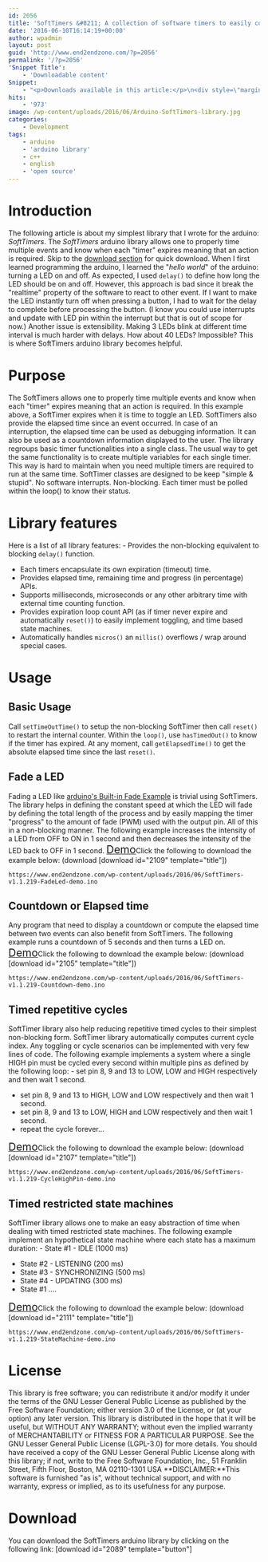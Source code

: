 ```yaml
---
id: 2056
title: 'SoftTimers &#8211; A collection of software timers to easily compute elapsed time since an event occurred'
date: '2016-06-10T16:14:19+00:00'
author: wpadmin
layout: post
guid: 'http://www.end2endzone.com/?p=2056'
permalink: '/?p=2056'
'Snippet Title':
    - 'Downloadable content'
Snippet:
    - "<p>Downloads available in this article:</p>\n<div style=\"margin-bottom: 18px\">\n<p class=\"nomarginbottom\">Library:</p>\n<ul class=\"fa-ul\">\n<li><a href=\"/download/2089/\"><i class=\"fa-li fa fa-download\" style=\"position: inherit;\"></i>[download id=\"2089\" template=\"title\"]</a></li>\n</ul>\n</div>\n<div style=\"margin-bottom: 18px\">\n<p class=\"nomarginbottom\">Examples:</p>\n<ul class=\"fa-ul\">\n<li><a href=\"/download/2109/\"><i class=\"fa-li fa fa-download\" style=\"position: inherit;\"></i>[download id=\"2109\" template=\"title\"]</a></li>\n<li><a href=\"/download/2105/\"><i class=\"fa-li fa fa-download\" style=\"position: inherit;\"></i>[download id=\"2105\" template=\"title\"]</a></li>\n<li><a href=\"/download/2107/\"><i class=\"fa-li fa fa-download\" style=\"position: inherit;\"></i>[download id=\"2107\" template=\"title\"]</a></li>\n<li><a href=\"/download/2111/\"><i class=\"fa-li fa fa-download\" style=\"position: inherit;\"></i>[download id=\"2111\" template=\"title\"]</a></li>\n</ul>\n</div>"
hits:
    - '973'
image: /wp-content/uploads/2016/06/Arduino-SoftTimers-library.jpg
categories:
    - Development
tags:
    - arduino
    - 'arduino library'
    - c++
    - english
    - 'open source'
---
```


# Introduction

The following article is about my simplest library that I wrote for the arduino: *SoftTimers*. The *SoftTimers* arduino library allows one to properly time multiple events and know when each "timer" expires meaning that an action is required. Skip to the [download section](#Download) for quick download. When I first learned programming the arduino, I learned the "*hello world*" of the arduino: turning a LED on and off. As expected, I used `delay()` to define how long the LED should be on and off. However, this approach is bad since it break the "realtime" property of the software to react to other event. If I want to make the LED instantly turn off when pressing a button, I had to wait for the delay to complete before processing the button. (I know you could use interrupts and update with LED pin within the interrupt but that is out of scope for now.) Another issue is extensibility. Making 3 LEDs blink at different time interval is much harder with delays. How about 40 LEDs? Impossible? This is where SoftTimers arduino library becomes helpful.

# Purpose

The SoftTimers allows one to properly time multiple events and know when each "timer" expires meaning that an action is required. In this example above, a SoftTimer expires when it is time to toggle an LED. SoftTimers also provide the elapsed time since an event occurred. In case of an interruption, the elapsed time can be used as debugging information. It can also be used as a countdown information displayed to the user. The library regroups basic timer functionalities into a single class. The usual way to get the same functionality is to create multiple variables for each single timer. This way is hard to maintain when you need multiple timers are required to run at the same time. SoftTimer classes are designed to be keep "simple &amp; stupid". No software interrupts. Non-blocking. Each timer must be polled within the loop() to know their status.

# Library features

Here is a list of all library features: - Provides the non-blocking equivalent to blocking `delay()` function.
- Each timers encapsulate its own expiration (timeout) time.
- Provides elapsed time, remaining time and progress (in percentage) APIs.
- Supports milliseconds, microseconds or any other arbitrary time with external time counting function.
- Provides expiration loop count API (as if timer never expire and automatically `reset()`) to easily implement toggling, and time based state machines.
- Automatically handles `micros()` an `millis()` overflows / wrap around special cases.

# Usage

## Basic Usage

Call `setTimeOutTime()` to setup the non-blocking SoftTimer then call `reset()` to restart the internal counter. Within the `loop()`, use `hasTimedOut()` to know if the timer has expired. At any moment, call `getElapsedTime()` to get the absolute elapsed time since the last `reset()`.

## Fade a LED

Fading a LED like [arduino's Built-in Fade Example](https://www.arduino.cc/en/Tutorial/Fade) is trivial using SoftTimers. The library helps in defining the constant speed at which the LED will fade by defining the total length of the process and by easily mapping the timer "progress" to the amount of fade (PWM) used with the output pin. All of this in a non-blocking manner. The following example increases the intensity of a LED from OFF to ON in 1 second and then decreases the intensity of the LED back to OFF in 1 second. <span style="text-decoration: underline;"><span style="font-size: 16pt;">Demo</span></span>Click the following to download the example below: (download \[download id="2109" template="title"\])

```
https://www.end2endzone.com/wp-content/uploads/2016/06/SoftTimers-v1.1.219-FadeLed-demo.ino
```

## Countdown or Elapsed time

Any program that need to display a countdown or compute the elapsed time between two events can also benefit from SoftTimers. The following example runs a countdown of 5 seconds and then turns a LED on. <span style="text-decoration: underline;"><span style="font-size: 16pt;">Demo</span></span>Click the following to download the example below: (download \[download id="2105" template="title"\])

```
https://www.end2endzone.com/wp-content/uploads/2016/06/SoftTimers-v1.1.219-Countdown-demo.ino
```

## Timed repetitive cycles

SoftTimer library also help reducing repetitive timed cycles to their simplest non-blocking form. SoftTimer library automatically computes current cycle index. Any toggling or cycle scenarios can be implemented with very few lines of code. The following example implements a system where a single HIGH pin must be cycled every second within multiple pins as defined by the following loop: - set pin 8, 9 and 13 to LOW, LOW and HIGH respectively and then wait 1 second.
- set pin 8, 9 and 13 to HIGH, LOW and LOW respectively and then wait 1 second.
- set pin 8, 9 and 13 to LOW, HIGH and LOW respectively and then wait 1 second.
- repeat the cycle forever...

<span style="text-decoration: underline;"><span style="font-size: 16pt;">Demo</span></span>Click the following to download the example below: (download \[download id="2107" template="title"\])

```
https://www.end2endzone.com/wp-content/uploads/2016/06/SoftTimers-v1.1.219-CycleHighPin-demo.ino
```

## Timed restricted state machines

SoftTimer library allows one to make an easy abstraction of time when dealing with timed restricted state machines. The following example implement an hypothetical state machine where each state has a maximum duration: - State #1 - IDLE (1000 ms)
- State #2 - LISTENING (200 ms)
- State #3 - SYNCHRONIZING (500 ms)
- State #4 - UPDATING (300 ms)
- State #1 ....

<span style="text-decoration: underline;"><span style="font-size: 16pt;">Demo</span></span>Click the following to download the example below: (download \[download id="2111" template="title"\])

```
https://www.end2endzone.com/wp-content/uploads/2016/06/SoftTimers-v1.1.219-StateMachine-demo.ino
```

# License

This library is free software; you can redistribute it and/or modify it under the terms of the GNU Lesser General Public License as published by the Free Software Foundation; either version 3.0 of the License, or (at your option) any later version. This library is distributed in the hope that it will be useful, but WITHOUT ANY WARRANTY; without even the implied warranty of MERCHANTABILITY or FITNESS FOR A PARTICULAR PURPOSE. See the GNU Lesser General Public License (LGPL-3.0) for more details. You should have received a copy of the GNU Lesser General Public License along with this library; if not, write to the Free Software Foundation, Inc., 51 Franklin Street, Fifth Floor, Boston, MA 02110-1301 USA **DISCLAIMER:**This software is furnished "as is", without technical support, and with no warranty, express or implied, as to its usefulness for any purpose.

# Download

You can download the SoftTimers arduino library by clicking on the following link: \[download id="2089" template="button"\]